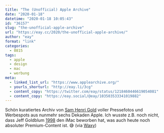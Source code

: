 ```yaml
---
title: "The (Unofficial) Apple Archive"
date: "2020-01-18"
datetime: "2020-01-18 10:05:43"
id: "36157"
slug: "the-unofficial-apple-archive"
url: "https://eay.cc/2020/the-unofficial-apple-archive/"
author: "eay"
format: "link"
categories:
  - 0815
tags:
  - apple
  - design
  - mac
  - werbung
meta:
  - linked_list_url: "https://www.applearchive.org/"
  - yourls_shorturl: "http://eay.li/3cg"
  - content_copy: "https://twitter.com/eay/status/1218460446619054081"
  - content_copy: "https://eay.social/@eay/103503533341019882"
---
```


Schön kuratiertes Archiv von [Sam Henri Gold](https://www.samhenri.com/) voller Pressefotos und Werbespots aus nunmehr sechs Dekaden Apple. Ich wusste z.B. noch nicht, dass Jeff Goldblum [1998](https://www.applearchive.org/1998) den iMac beworben hat, was auch heute noch absoluter Premium-Content ist. 😅 (via [Waxy](https://waxy.org/links))
